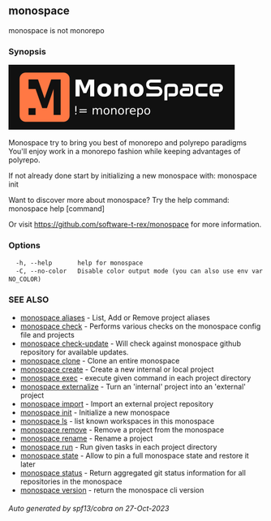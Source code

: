 ## monospace

monospace is not monorepo

### Synopsis

![monospace logo](../../../assets/logo-darkbg.png)

Monospace try to bring you best of monorepo and polyrepo paradigms
You'll enjoy work in a monorepo fashion while keeping advantages of polyrepo.

If not already done start by initializing a new monospace with:
monospace init

Want to discover more about monospace? Try the help command:
monospace help [command]

Or visit https://github.com/software-t-rex/monospace for more information.

### Options

```
  -h, --help       help for monospace
  -C, --no-color   Disable color output mode (you can also use env var NO_COLOR)
```

### SEE ALSO

* [monospace aliases](monospace_aliases.md)	 - List, Add or Remove project aliases
* [monospace check](monospace_check.md)	 - Performs various checks on the monospace config file and projects
* [monospace check-update](monospace_check-update.md)	 - Will check against monospace github repository for available updates.
* [monospace clone](monospace_clone.md)	 - Clone an entire monospace
* [monospace create](monospace_create.md)	 - Create a new internal or local project
* [monospace exec](monospace_exec.md)	 - execute given command in each project directory
* [monospace externalize](monospace_externalize.md)	 - Turn an 'internal' project into an 'external' project
* [monospace import](monospace_import.md)	 - Import an external project repository
* [monospace init](monospace_init.md)	 - Initialize a new monospace
* [monospace ls](monospace_ls.md)	 - list known workspaces in this monospace
* [monospace remove](monospace_remove.md)	 - Remove a project from the monospace
* [monospace rename](monospace_rename.md)	 - Rename a project
* [monospace run](monospace_run.md)	 - Run given tasks in each project directory
* [monospace state](monospace_state.md)	 - Allow to pin a full monospace state and restore it later
* [monospace status](monospace_status.md)	 - Return aggregated git status information for all repositories in the monospace
* [monospace version](monospace_version.md)	 - return the monospace cli version

###### Auto generated by spf13/cobra on 27-Oct-2023
